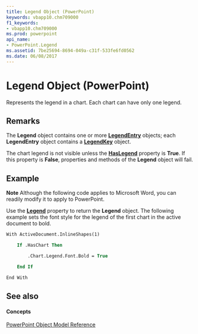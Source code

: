 ```yaml
---
title: Legend Object (PowerPoint)
keywords: vbapp10.chm709000
f1_keywords:
- vbapp10.chm709000
ms.prod: powerpoint
api_name:
- PowerPoint.Legend
ms.assetid: 7be25694-8694-049a-c31f-533fe6fd0562
ms.date: 06/08/2017
---
```



# Legend Object (PowerPoint)

Represents the legend in a chart. Each chart can have only one legend.


## Remarks

 The **Legend** object contains one or more **[LegendEntry](PowerPoint.LegendEntry.md)** objects; each **LegendEntry** object contains a **[LegendKey](PowerPoint.LegendKey.md)** object.

The chart legend is not visible unless the  **[HasLegend](PowerPoint.Chart.HasLegend.md)** property is **True**. If this property is **False**, properties and methods of the **Legend** object will fail.


## Example




 **Note**  Although the following code applies to Microsoft Word, you can readily modify it to apply to PowerPoint.

Use the  **[Legend](PowerPoint.Chart.Legend.md)** property to return the **Legend** object. The following example sets the font style for the legend of the first chart in the active document to bold.




```vb
With ActiveDocument.InlineShapes(1)

    If .HasChart Then

        .Chart.Legend.Font.Bold = True

    End If

End With
```


## See also


#### Concepts


[PowerPoint Object Model Reference](object-model-powerpoint-vba-reference.md)

